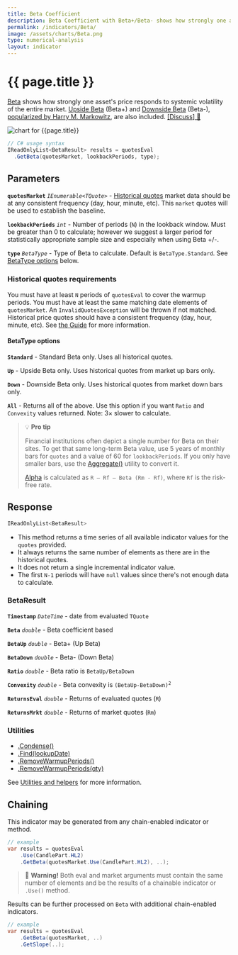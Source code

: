 ```yaml
---
title: Beta Coefficient
description: Beta Coefficient with Beta+/Beta- shows how strongly one asset's price responds to systemic volatility of the entire market.  Upside Beta (Beta+) and Downside Beta (Beta-),  popularized by Harry M. Markowitz, are also included.
permalink: /indicators/Beta/
image: /assets/charts/Beta.png
type: numerical-analysis
layout: indicator
---
```


# {{ page.title }}

[Beta](https://en.wikipedia.org/wiki/Beta_(finance)) shows how strongly one asset's price responds to systemic volatility of the entire market.  [Upside Beta](https://en.wikipedia.org/wiki/Upside_beta) (Beta+) and [Downside Beta](https://en.wikipedia.org/wiki/Downside_beta) (Beta-), [popularized by Harry M. Markowitz](https://www.jstor.org/stable/j.ctt1bh4c8h), are also included.
[[Discuss] &#128172;]({{site.github.repository_url}}/discussions/268 "Community discussion about this indicator")

![chart for {{page.title}}]({{site.baseurl}}{{page.image}})

```csharp
// C# usage syntax
IReadOnlyList<BetaResult> results = quotesEval
  .GetBeta(quotesMarket, lookbackPeriods, type);
```

## Parameters

**`quotesMarket`** _`IEnumerable<TQuote>`_ - [Historical quotes]({{site.baseurl}}/guide/#historical-quotes) market data should be at any consistent frequency (day, hour, minute, etc).  This `market` quotes will be used to establish the baseline.

**`lookbackPeriods`** _`int`_ - Number of periods (`N`) in the lookback window.  Must be greater than 0 to calculate; however we suggest a larger period for statistically appropriate sample size and especially when using Beta +/-.

**`type`** _`BetaType`_ -  Type of Beta to calculate.  Default is `BetaType.Standard`. See [BetaType options](#betatype-options) below.

### Historical quotes requirements

You must have at least `N` periods of `quotesEval` to cover the warmup periods.  You must have at least the same matching date elements of `quotesMarket`.  An `InvalidQuotesException` will be thrown if not matched.  Historical price quotes should have a consistent frequency (day, hour, minute, etc).  See [the Guide]({{site.baseurl}}/guide/#historical-quotes) for more information.

#### BetaType options

**`Standard`** - Standard Beta only.  Uses all historical quotes.

**`Up`** - Upside Beta only.  Uses historical quotes from market up bars only.

**`Down`** - Downside Beta only.  Uses historical quotes from market down bars only.

**`All`** - Returns all of the above.  Use this option if you want `Ratio` and `Convexity` values returned.  Note: 3× slower to calculate.

> &#128161; **Pro tip**
>
> Financial institutions often depict a single number for Beta on their sites.  To get that same long-term Beta value, use 5 years of monthly bars for `quotes` and a value of 60 for `lookbackPeriods`.  If you only have smaller bars, use the [Aggregate()]({{site.baseurl}}/utilities#resize-quote-history) utility to convert it.
>
> [Alpha](https://en.wikipedia.org/wiki/Alpha_(finance)) is calculated as `R – Rf – Beta (Rm - Rf)`, where `Rf` is the risk-free rate.

## Response

```csharp
IReadOnlyList<BetaResult>
```

- This method returns a time series of all available indicator values for the `quotes` provided.
- It always returns the same number of elements as there are in the historical quotes.
- It does not return a single incremental indicator value.
- The first `N-1` periods will have `null` values since there's not enough data to calculate.

### BetaResult

**`Timestamp`** _`DateTime`_ - date from evaluated `TQuote`

**`Beta`** _`double`_ - Beta coefficient based

**`BetaUp`** _`double`_ - Beta+ (Up Beta)

**`BetaDown`** _`double`_ - Beta- (Down Beta)

**`Ratio`** _`double`_ - Beta ratio is `BetaUp/BetaDown`

**`Convexity`** _`double`_ - Beta convexity is <code>(BetaUp-BetaDown)<sup>2</sup></code>

**`ReturnsEval`** _`double`_ - Returns of evaluated quotes (`R`)

**`ReturnsMrkt`** _`double`_ - Returns of market quotes (`Rm`)

### Utilities

- [.Condense()]({{site.baseurl}}/utilities#condense)
- [.Find(lookupDate)]({{site.baseurl}}/utilities#find-indicator-result-by-date)
- [.RemoveWarmupPeriods()]({{site.baseurl}}/utilities#remove-warmup-periods)
- [.RemoveWarmupPeriods(qty)]({{site.baseurl}}/utilities#remove-warmup-periods)

See [Utilities and helpers]({{site.baseurl}}/utilities#utilities-for-indicator-results) for more information.

## Chaining

This indicator may be generated from any chain-enabled indicator or method.

```csharp
// example
var results = quotesEval
    .Use(CandlePart.HL2)
    .GetBeta(quotesMarket.Use(CandlePart.HL2), ..);
```

> &#128681; **Warning!** Both eval and market arguments must contain the same number of elements and be the results of a chainable indicator or `.Use()` method.

Results can be further processed on `Beta` with additional chain-enabled indicators.

```csharp
// example
var results = quotesEval
    .GetBeta(quotesMarket, ..)
    .GetSlope(..);
```
